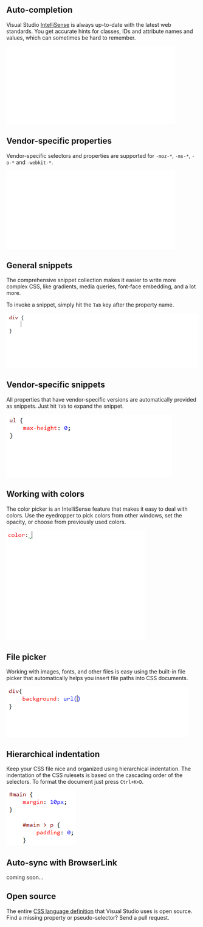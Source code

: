 <properties
			pageTitle="CSS"
			description="The new CSS editor in Visual Studio fully supports all versions of CSS including CSS Selectors Level 4."
			slug="css"
			order="400"
			keywords="css, intellisense, stylesheets"
/>

## Auto-completion
Visual Studio [IntelliSense](http://go.microsoft.com/fwlink/?LinkId=532997) is always up-to-date with the latest web standards. You get accurate hints for classes, IDs and attribute names and values, which can sometimes be hard to remember.

![Advanced auto completion](_assets/css-advanced-auto-completion.gif)

## Vendor-specific properties
Vendor-specific selectors and properties are supported for `-moz-*`, `-ms-*`, `-o-*` and `-webkit-*`.

![Vendor specifics](_assets/css-vendor-specifics.gif)

## General snippets
The comprehensive snippet collection makes it easier to write more complex CSS, like gradients, media queries, font-face embedding, and a lot more.

To invoke a snippet, simply hit the `Tab` key after the property name.

![CSS snippets](_assets/css-snippets.gif)

## Vendor-specific snippets
All properties that have vendor-specific versions are automatically provided as snippets. Just hit `Tab` to expand the snippet.

![CSS Vendor specific snippets](_assets/css-vendor-snippets.gif)

## Working with colors
The color picker is an IntelliSense feature that makes it easy to deal with colors. Use the eyedropper to pick colors from other windows, set the opacity, or choose from previously used colors.

![CSS color picker](_assets/css-colors.gif)

## File picker
Working with images, fonts, and other files is easy using
the built-in file picker that automatically helps you insert file
paths into CSS documents.

![CSS file picker](_assets/css-file-picker.gif)

## Hierarchical indentation
Keep your CSS file nice and organized using hierarchical indentation. The indentation of the CSS rulesets is based on the cascading order of the selectors. To format the document just press `Ctrl+K+D`.

![CSS hierarchical indentation](_assets/css-hierarchical-indentation.png)

## Auto-sync with BrowserLink
coming soon...

## Open source
The entire [CSS language definition](http://schemastore.org/css) that Visual Studio uses is open source. Find a missing property or pseudo-selector? Send a pull request.